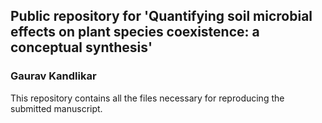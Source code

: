 ## Public repository for 'Quantifying soil microbial effects on plant species coexistence: a conceptual synthesis'
### Gaurav Kandlikar

This repository contains all the files necessary for reproducing the submitted manuscript.